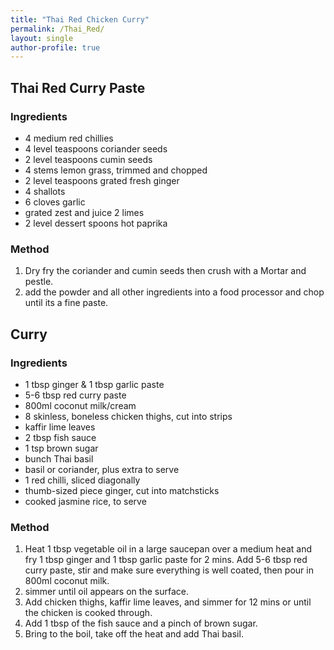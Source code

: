 ```yaml
---
title: "Thai Red Chicken Curry"
permalink: /Thai_Red/
layout: single
author-profile: true
---
```


## Thai Red Curry Paste
### Ingredients
- 4 medium red chillies
- 4 level teaspoons coriander seeds
- 2 level teaspoons cumin seeds
- 4 stems lemon grass, trimmed and chopped
- 2 level teaspoons grated fresh ginger    
- 4 shallots
- 6 cloves garlic
- grated zest and juice 2 limes
- 2 level dessert spoons hot paprika

### Method
1. Dry fry the coriander and cumin seeds then crush with a Mortar and pestle.
3. add the powder and all other ingredients into a food processor and chop until its a fine paste.

## Curry
### Ingredients
- 1 tbsp ginger & 1 tbsp garlic paste
- 5-6 tbsp red curry paste
- 800ml coconut milk/cream
- 8 skinless, boneless chicken thighs, cut into strips
- kaffir lime leaves
- 2 tbsp fish sauce
- 1 tsp brown sugar
- bunch Thai basil
- basil or coriander, plus extra to serve
- 1 red chilli, sliced diagonally
- thumb-sized piece ginger, cut into matchsticks
- cooked jasmine rice, to serve

### Method
1. Heat 1 tbsp vegetable oil in a large saucepan over a medium heat and fry 1 tbsp ginger and 1 tbsp garlic paste for 2 mins. Add 5-6 tbsp red curry paste, stir and make sure everything is well coated, then pour in 800ml coconut milk.
2. simmer until oil appears on the surface.
3. Add chicken thighs, kaffir lime leaves, and simmer for 12 mins or until the chicken is cooked through.
4. Add 1 tbsp of the fish sauce and a pinch of brown sugar.
5. Bring to the boil, take off the heat and add Thai basil.


